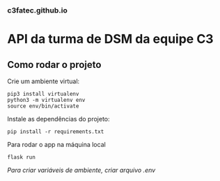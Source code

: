 ### c3fatec.github.io
# API da turma de DSM da equipe C3

## Como rodar o projeto
Crie um ambiente virtual:
```
pip3 install virtualenv
python3 -m virtualenv env
source env/bin/activate
```

Instale as dependências do projeto:

`pip install -r requirements.txt`

Para rodar o app na máquina local 

`flask run`

*Para criar variáveis de ambiente, criar arquivo .env*
